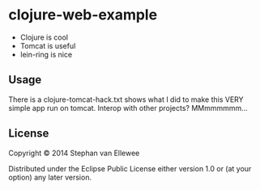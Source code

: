 # clojure-web-example

* Clojure is cool
* Tomcat is useful
* lein-ring is nice

## Usage

There is a clojure-tomcat-hack.txt shows what I did to make this VERY simple app run on tomcat. Interop with other projects? MMmmmmmm...

## License

Copyright © 2014 Stephan van Ellewee

Distributed under the Eclipse Public License either version 1.0 or (at
your option) any later version.
